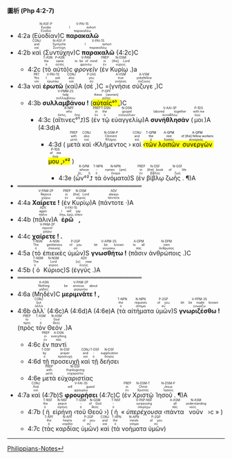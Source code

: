 #### 圖析 (Php 4:2-7)

- <rt>4:2a</rt> (<RUBY><ruby><ruby>Εὐοδίαν<rt>Εὐοδία</rt></ruby><rt>Euodia</rt></ruby><rt>N-ASF-P</rt></RUBY>)C <RUBY><ruby><ruby><strong>παρακαλῶ</strong><rt>παρακαλέω</rt></ruby><rt>I exhort</rt></ruby><rt>V-PAI-1S</rt></RUBY> 
- <rt>4:2b</rt> <RUBY><ruby><ruby>καὶ<rt>καί</rt></ruby><rt>and</rt></ruby><rt>CONJ</rt></RUBY> (<RUBY><ruby><ruby>Συντύχην<rt>Συντύχη</rt></ruby><rt>Syntyche</rt></ruby><rt>N-ASF-P</rt></RUBY>)C <RUBY><ruby><ruby><strong>παρακαλῶ</strong><rt>παρακαλέω</rt></ruby><rt>I exhort</rt></ruby><rt>V-PAI-1S</rt></RUBY> {<rt>4:2c</rt>}C
	- <rt>4:2c</rt>  (<RUBY><ruby><ruby>τὸ<rt>ὁ</rt></ruby><rt>the</rt></ruby><rt>T-ASN</rt></RUBY> <RUBY><ruby><ruby>αὐτὸ<rt>αὐτός</rt></ruby><rt>same</rt></ruby><rt>P-ASN</rt></RUBY>)c <RUBY><ruby><ruby><em>φρονεῖν</em><rt>φρονέω</rt></ruby><rt>to be of mind</rt></ruby><rt>V-PAN</rt></RUBY> (<RUBY><ruby><ruby>ἐν<rt>ἐν</rt></ruby><rt>in</rt></ruby><rt>PREP</rt></RUBY> <RUBY><ruby><ruby>Κυρίῳ .<rt>κύριος</rt></ruby><rt>[the] Lord</rt></ruby><rt>N-DSM</rt></RUBY>)a 
- <rt>4:3a</rt> <RUBY><ruby><ruby>ναὶ<rt>ναί</rt></ruby><rt>Yes</rt></ruby><rt>PRT</rt></RUBY> <RUBY><ruby><ruby><strong>ἐρωτῶ</strong><rt>ἐρωτάω</rt></ruby><rt>I ask</rt></ruby><rt>V-PAI-1S</rt></RUBY> (<RUBY><ruby><ruby>καὶ<rt>καί</rt></ruby><rt>also</rt></ruby><rt>CONJ</rt></RUBY>)A (<RUBY><ruby><ruby>σέ ,<rt>σύ</rt></ruby><rt>you</rt></ruby><rt>P-2AS</rt></RUBY>)C =(<RUBY><ruby><ruby>γνήσιε<rt>γνήσιος</rt></ruby><rt>true</rt></ruby><rt>A-VSM</rt></RUBY> <RUBY><ruby><ruby>σύζυγε ,<rt>σύζυγος</rt></ruby><rt>yokefellow</rt></ruby><rt>A-VSM</rt></RUBY>)C 
	- <rt>4:3b</rt> <RUBY><ruby><ruby><strong>συλλαμβάνου !</strong><rt>συλλαμβάνω</rt></ruby><rt>help</rt></ruby><rt>V-PMM-2S</rt></RUBY> (<RUBY><ruby><ruby><mark>αὐταῖς°¹ ,</mark><rt>αὐτός</rt></ruby><rt>these [women]</rt></ruby><rt>P-DPF</rt></RUBY>)C 
		- <rt>4:3c</rt> (<RUBY><ruby><ruby>αἵτινες°¹⮥<rt>ὅστις, ἥτις</rt></ruby><rt>who</rt></ruby><rt>R-NPF</rt></RUBY>)S (<RUBY><ruby><ruby>ἐν<rt>ἐν</rt></ruby><rt>in</rt></ruby><rt>PREP</rt></RUBY> <RUBY><ruby><ruby>τῷ<rt>ὁ</rt></ruby><rt>the</rt></ruby><rt>T-DSN</rt></RUBY> <RUBY><ruby><ruby>εὐαγγελίῳ<rt>εὐαγγέλιον</rt></ruby><rt>gospel</rt></ruby><rt>N-DSN</rt></RUBY>)A <RUBY><ruby><ruby><strong>συνήθλησάν</strong><rt>συναθλέω</rt></ruby><rt>labored together</rt></ruby><rt>V-AAI-3P</rt></RUBY> (<RUBY><ruby><ruby>μοι<rt>ἐγώ</rt></ruby><rt>with me</rt></ruby><rt>P-1DS</rt></RUBY>)A (<rt>4:3d</rt>)A
			- <rt>4:3d</rt> ( <RUBY><ruby><ruby>μετὰ<rt>μετά</rt></ruby><rt>with</rt></ruby><rt>PREP</rt></RUBY> <RUBY><ruby><ruby>καὶ<rt>καί</rt></ruby><rt>also</rt></ruby><rt>CONJ</rt></RUBY> ‹<RUBY><ruby><ruby>Κλήμεντος<rt>Κλήμης</rt></ruby><rt>Clement</rt></ruby><rt>N-GSM-P</rt></RUBY> › <RUBY><ruby><ruby>καὶ<rt>καί</rt></ruby><rt>and</rt></ruby><rt>CONJ</rt></RUBY> <mark>‹<RUBY><ruby><ruby>τῶν<rt>ὁ</rt></ruby><rt>the</rt></ruby><rt>T-GPM</rt></RUBY> <RUBY><ruby><ruby>λοιπῶν<rt>λοιπός</rt></ruby><rt>rest</rt></ruby><rt>A-GPM</rt></RUBY> <RUBY><ruby><ruby>συνεργῶν<rt>συνεργός</rt></ruby><rt>of [the] fellow workers</rt></ruby><rt>A-GPM</rt></RUBY> <RUBY><ruby><ruby>μου ,<rt>ἐγώ</rt></ruby><rt>of me</rt></ruby><rt>P-1GS</rt></RUBY>›°²</mark> )
				-  <rt>4:3e</rt> (<RUBY><ruby><ruby>ὧν°²⮥<rt>ὅς, ἥ</rt></ruby><rt>whose</rt></ruby><rt>R-GPM</rt></RUBY> <RUBY><ruby><ruby>τὰ<rt>ὁ</rt></ruby><rt>-</rt></ruby><rt>T-NPN</rt></RUBY> <RUBY><ruby><ruby>ὀνόματα<rt>ὄνομα</rt></ruby><rt>names [are]</rt></ruby><rt>N-NPN</rt></RUBY>)S (<RUBY><ruby><ruby>ἐν<rt>ἐν</rt></ruby><rt>in</rt></ruby><rt>PREP</rt></RUBY> <RUBY><ruby><ruby>βίβλῳ<rt>βίβλος</rt></ruby><rt>[the] book</rt></ruby><rt>N-DSF</rt></RUBY> <RUBY><ruby><ruby>ζωῆς . ¶<rt>ζωή</rt></ruby><rt>of life</rt></ruby><rt>N-GSF</rt></RUBY>)A
- ═════════════════════════════
- <rt>4:4a</rt> <RUBY><ruby><ruby><strong>Χαίρετε !</strong><rt>χαίρω</rt></ruby><rt>Rejoice</rt></ruby><rt>V-PAM-2P</rt></RUBY> (<RUBY><ruby><ruby>ἐν<rt>ἐν</rt></ruby><rt>in</rt></ruby><rt>PREP</rt></RUBY> <RUBY><ruby><ruby>Κυρίῳ<rt>κύριος</rt></ruby><rt>[the] Lord</rt></ruby><rt>N-DSM</rt></RUBY>)A (<RUBY><ruby><ruby>πάντοτε ·<rt>πάντοτε</rt></ruby><rt>always</rt></ruby><rt>ADV</rt></RUBY>)A 
- <rt>4:4b</rt> (<RUBY><ruby><ruby>πάλιν<rt>πάλιν</rt></ruby><rt>again</rt></ruby><rt>ADV</rt></RUBY>)A <RUBY><ruby><ruby><strong>ἐρῶ ,</strong><rt>ἔπω, ἐρῶ, εἶπον</rt></ruby><rt>I will say</rt></ruby><rt>V-FAI-1S</rt></RUBY> 
- <rt>4:4c</rt> <RUBY><ruby><ruby><strong>χαίρετε ! .</strong><rt>χαίρω</rt></ruby><rt>rejoice!</rt></ruby><rt>V-PAM-2P</rt></RUBY> 
- <rt>4:5a</rt> (<RUBY><ruby><ruby>τὸ<rt>ὁ</rt></ruby><rt>The</rt></ruby><rt>T-NSN</rt></RUBY> <RUBY><ruby><ruby>ἐπιεικὲς<rt>ἐπιεικής</rt></ruby><rt>gentleness</rt></ruby><rt>A-NSN</rt></RUBY> <RUBY><ruby><ruby>ὑμῶν<rt>σύ</rt></ruby><rt>of you</rt></ruby><rt>P-2GP</rt></RUBY>)S <RUBY><ruby><ruby><strong>γνωσθήτω !</strong><rt>γινώσκω</rt></ruby><rt>let be known</rt></ruby><rt>V-APM-3S</rt></RUBY> (<RUBY><ruby><ruby>πᾶσιν<rt>πᾶς</rt></ruby><rt>to all</rt></ruby><rt>A-DPM</rt></RUBY> <RUBY><ruby><ruby>ἀνθρώποις .<rt>ἄνθρωπος</rt></ruby><rt>men</rt></ruby><rt>N-DPM</rt></RUBY>)C 
- <rt>4:5b</rt> (<RUBY><ruby><ruby>ὁ<rt>ὁ</rt></ruby><rt>The</rt></ruby><rt>T-NSM</rt></RUBY> <RUBY><ruby><ruby>Κύριος<rt>κύριος</rt></ruby><rt>Lord</rt></ruby><rt>N-NSM</rt></RUBY>)S (<RUBY><ruby><ruby>ἐγγύς .<rt>ἐγγύς</rt></ruby><rt>[is] near</rt></ruby><rt>ADV</rt></RUBY>)A 
- ═════════════════════════════
- <rt>4:6a</rt> (<RUBY><ruby><ruby>Μηδὲν<rt>μηδείς</rt></ruby><rt>Nothing</rt></ruby><rt>A-ASN</rt></RUBY>)C <RUBY><ruby><ruby><strong>μεριμνᾶτε ! ,</strong><rt>μεριμνάω</rt></ruby><rt>be anxious about</rt></ruby><rt>V-PAM-2P</rt></RUBY> 
- <rt>4:6b</rt> <RUBY><ruby><ruby>ἀλλ᾽<rt>ἀλλά</rt></ruby><rt>but</rt></ruby><rt>CONJ</rt></RUBY> (<rt>4:6c</rt>)A (<rt>4:6d</rt>)A (<rt>4:6e</rt>)A (<RUBY><ruby><ruby>τὰ<rt>ὁ</rt></ruby><rt>the</rt></ruby><rt>T-NPN</rt></RUBY> <RUBY><ruby><ruby>αἰτήματα<rt>αἴτημα</rt></ruby><rt>requests</rt></ruby><rt>N-NPN</rt></RUBY> <RUBY><ruby><ruby>ὑμῶν<rt>σύ</rt></ruby><rt>of you</rt></ruby><rt>P-2GP</rt></RUBY>)S <RUBY><ruby><ruby><strong>γνωριζέσθω !</strong><rt>γνωρίζω</rt></ruby><rt>let be made known</rt></ruby><rt>V-PPM-3S</rt></RUBY> (<RUBY><ruby><ruby>πρὸς<rt>πρός</rt></ruby><rt>to</rt></ruby><rt>PREP</rt></RUBY> <RUBY><ruby><ruby>τὸν<rt>ὁ</rt></ruby><rt>-</rt></ruby><rt>T-ASM</rt></RUBY> <RUBY><ruby><ruby>Θεόν .<rt>θεός</rt></ruby><rt>God</rt></ruby><rt>N-ASM</rt></RUBY>)A
	- <rt>4:6c</rt> <RUBY><ruby><ruby>ἐν<rt>ἐν</rt></ruby><rt>in</rt></ruby><rt>PREP</rt></RUBY> <RUBY><ruby><ruby>παντὶ<rt>πᾶς</rt></ruby><rt>everything</rt></ruby><rt>A-DSN</rt></RUBY>
	- <rt>4:6d</rt> <RUBY><ruby><ruby>τῇ<rt>ὁ</rt></ruby><rt>by</rt></ruby><rt>T-DSF</rt></RUBY> <RUBY><ruby><ruby>προσευχῇ<rt>προσευχή</rt></ruby><rt>prayer</rt></ruby><rt>N-DSF</rt></RUBY> <RUBY><ruby><ruby>καὶ<rt>καί</rt></ruby><rt>and</rt></ruby><rt>CONJ</rt></RUBY> <RUBY><ruby><ruby>τῇ<rt>ὁ</rt></ruby><rt>-</rt></ruby><rt>T-DSF</rt></RUBY> <RUBY><ruby><ruby>δεήσει<rt>δέησις</rt></ruby><rt>supplication</rt></ruby><rt>N-DSF</rt></RUBY>
	- <rt>4:6e</rt> <RUBY><ruby><ruby>μετὰ<rt>μετά</rt></ruby><rt>with</rt></ruby><rt>PREP</rt></RUBY> <RUBY><ruby><ruby>εὐχαριστίας<rt>εὐχαριστία</rt></ruby><rt>thanksgiving</rt></ruby><rt>N-GSF</rt></RUBY>
- <rt>4:7a</rt> <RUBY><ruby><ruby>καὶ<rt>καί</rt></ruby><rt>And</rt></ruby><rt>CONJ</rt></RUBY> (<rt>4:7b</rt>)S <RUBY><ruby><ruby><strong>φρουρήσει</strong><rt>φρουρέω</rt></ruby><rt>will guard</rt></ruby><rt>V-FAI-3S</rt></RUBY> (<rt>4:7c</rt>)C (<RUBY><ruby><ruby>ἐν<rt>ἐν</rt></ruby><rt>in</rt></ruby><rt>PREP</rt></RUBY> <RUBY><ruby><ruby>Χριστῷ<rt>Χριστός</rt></ruby><rt>Christ</rt></ruby><rt>N-DSM-T</rt></RUBY> <RUBY><ruby><ruby>Ἰησοῦ . ¶<rt>Ἰησοῦς</rt></ruby><rt>Jesus</rt></ruby><rt>N-DSM-P</rt></RUBY>)A
	- <rt>4:7b</rt> (<RUBY><ruby><ruby>ἡ<rt>ὁ</rt></ruby><rt>the</rt></ruby><rt>T-NSF</rt></RUBY> <RUBY><ruby><ruby>εἰρήνη<rt>εἰρήνη</rt></ruby><rt>peace</rt></ruby><rt>N-NSF</rt></RUBY> ‹<RUBY><ruby><ruby>τοῦ<rt>ὁ</rt></ruby><rt>-</rt></ruby><rt>T-GSM</rt></RUBY> <RUBY><ruby><ruby>Θεοῦ<rt>θεός</rt></ruby><rt>of God</rt></ruby><rt>N-GSM</rt></RUBY> ›) (<RUBY><ruby><ruby>ἡ<rt>ὁ</rt></ruby><rt>-</rt></ruby><rt>T-NSF</rt></RUBY> « <RUBY><ruby><ruby><em>ὑπερέχουσα</em><rt>ὑπερέχω</rt></ruby><rt>surpassing</rt></ruby><rt>V-PAP-NSF</rt></RUBY> ‹<RUBY><ruby><ruby>πάντα<rt>πᾶς</rt></ruby><rt>all</rt></ruby><rt>A-ASM</rt></RUBY> <RUBY><ruby><ruby>νοῦν<rt>νοῦς</rt></ruby><rt>understanding</rt></ruby><rt>N-ASM</rt></RUBY> ›c » )
	- <rt>4:7c</rt> (<RUBY><ruby><ruby>τὰς<rt>ὁ</rt></ruby><rt>the</rt></ruby><rt>T-APF</rt></RUBY> <RUBY><ruby><ruby>καρδίας<rt>καρδία</rt></ruby><rt>hearts</rt></ruby><rt>N-APF</rt></RUBY> <RUBY><ruby><ruby>ὑμῶν<rt>σύ</rt></ruby><rt>of you</rt></ruby><rt>P-2GP</rt></RUBY>) <RUBY><ruby><ruby>καὶ<rt>καί</rt></ruby><rt>and</rt></ruby><rt>CONJ</rt></RUBY> (<RUBY><ruby><ruby>τὰ<rt>ὁ</rt></ruby><rt>the</rt></ruby><rt>T-APN</rt></RUBY> <RUBY><ruby><ruby>νοήματα<rt>νόημα</rt></ruby><rt>minds</rt></ruby><rt>N-APN</rt></RUBY> <RUBY><ruby><ruby>ὑμῶν<rt>σύ</rt></ruby><rt>of you</rt></ruby><rt>P-2GP</rt></RUBY>)



---
[Philippians-Notes↵](Philippians-Notes.md)